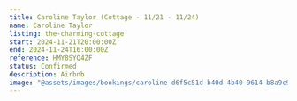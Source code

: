 ```yaml
---
title: Caroline Taylor (Cottage - 11/21 - 11/24)
name: Caroline Taylor
listing: the-charming-cottage
start: 2024-11-21T20:00:00Z
end: 2024-11-24T16:00:00Z
reference: HMY8SYQ4ZF
status: Confirmed
description: Airbnb
image: "@assets/images/bookings/caroline-d6f5c51d-b40d-4b40-9614-b8a9c90b4152.avif"
---
```

